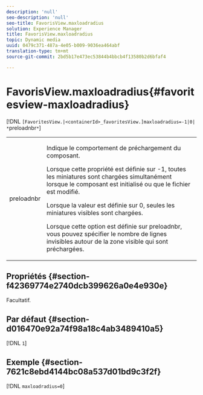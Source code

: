```yaml
---
description: 'null'
seo-description: 'null'
seo-title: FavorisView.maxloadradius
solution: Experience Manager
title: FavorisView.maxloadradius
topic: Dynamic media
uuid: 0479c371-487a-4e05-b009-9036ea464abf
translation-type: tm+mt
source-git-commit: 2bd5b17e473ec53844b4bbcb4f13580b2d6bfaf4

---
```



# FavorisView.maxloadradius{#favoritesview-maxloadradius}

[!DNL `[FavoritesView.|<containerId>_favoritesView.]maxloadradius=-1|0| *`preloadnbr`*`]

<table id="table_2B109D2F91E64B5382B31921C3780FA5"> 
 <tbody> 
  <tr> 
   <td colname="col1"> <p><span class="codeph"><span class="varname"> preloadnbr</span></span> </p> </td> 
   <td colname="col2"> <p> Indique le comportement de préchargement du composant. </p> <p>Lorsque cette propriété est définie sur <span class="codeph"> -1</span>, toutes les miniatures sont chargées simultanément lorsque le composant est initialisé ou que le fichier est modifié. </p> <p>Lorsque la valeur est définie sur <span class="codeph"> 0</span>, seules les miniatures visibles sont chargées. </p> <p> Lorsque cette option est définie sur <span class="codeph"><span class="varname"> preloadnbr</span></span>, vous pouvez spécifier le nombre de lignes invisibles autour de la zone visible qui sont préchargées. </p> </td> 
  </tr> 
 </tbody> 
</table>

## Propriétés {#section-f42369774e2740dcb399626a0e4e930e}

Facultatif.

## Par défaut {#section-d016470e92a74f98a18c4ab3489410a5}

[!DNL `1`]

## Exemple {#section-7621c8ebd4144bc08a537d01bd9c3f2f}

[!DNL `maxloadradius=0`]
